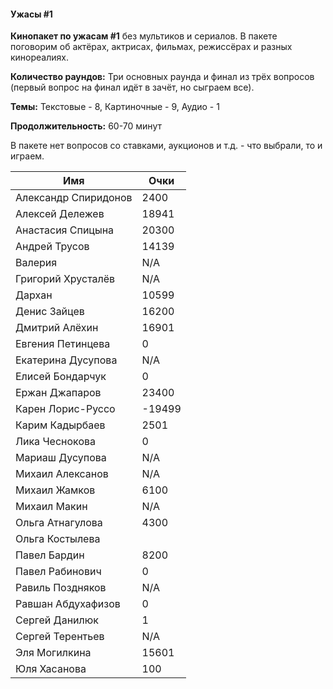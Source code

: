 <!-- tabs:start -->
#### **Ужасы #1**

**Кинопакет по ужасам #1** без мультиков и сериалов. В пакете поговорим об актёрах, актрисах, фильмах, режиссёрах и разных кинореалиях.

**Количество раундов:** Три основных раунда и финал из трёх вопросов (первый вопрос на финал идёт в зачёт, но сыграем все).

**Темы:** Текстовые - 8, Картиночные - 9, Аудио - 1

**Продолжительность:** 60-70 минут

В пакете нет вопросов со ставками, аукционов и т.д. - что выбрали, то и играем.

Имя | Очки
-- | --
Александр Спиридонов | 2400
Алексей Дележев | 18941
Анастасия Спицына | 20300
Андрей Трусов | 14139
Валерия | N/A
Григорий Хрусталёв | N/A
Дархан | 10599
Денис Зайцев | 16200
Дмитрий Алёхин | 16901
Евгения Петинцева | 0
Екатерина Дусупова | N/A
Елисей Бондарчук | 0
Ержан Джапаров | 23400
Карен Лорис-Руссо | -19499
Карим Кадырбаев | 2501
Лика Чеснокова | 0
Мариаш Дусупова | N/A
Михаил Алексанов | N/A
Михаил Жамков | 6100
Михаил Макин | N/A
Ольга Атнагулова | 4300
Ольга Костылева |  
Павел Бардин | 8200
Павел Рабинович | 0
Равиль Поздняков | N/A
Равшан Абдухафизов | 0
Сергей Данилюк | 1
Сергей Терентьев | N/A
Эля Могилкина | 15601
Юля Хасанова | 100

<!-- tabs:end -->